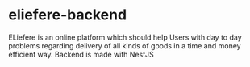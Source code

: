# eliefere-backend
ELiefere is an online platform which should help Users with day to day problems regarding delivery of all kinds of goods in a time and money efficient way. Backend is made with NestJS
